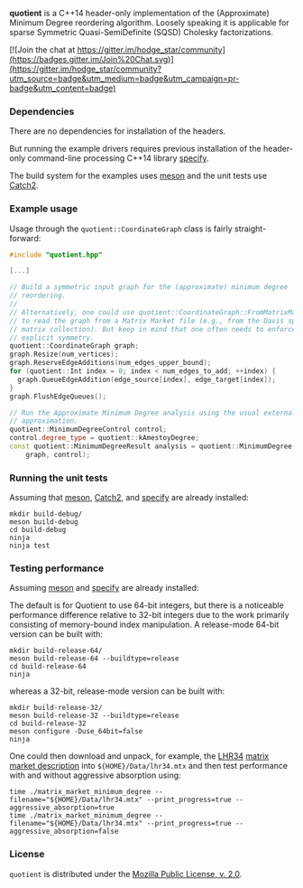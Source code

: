 **quotient** is a C++14 header-only implementation of the (Approximate)
Minimum Degree reordering algorithm. Loosely speaking it is applicable for
sparse Symmetric Quasi-SemiDefinite (SQSD) Cholesky factorizations.

[![Join the chat at https://gitter.im/hodge_star/community](https://badges.gitter.im/Join%20Chat.svg)](https://gitter.im/hodge_star/community?utm_source=badge&utm_medium=badge&utm_campaign=pr-badge&utm_content=badge)

### Dependencies
There are no dependencies for installation of the headers.

But running the example drivers requires previous installation of the
header-only command-line processing C++14 library
[specify](https://gitlab.com/hodge_star/specify).

The build system for the examples uses [meson](http://mesonbuild.com) and
the unit tests use [Catch2](https://github.com/catchorg/Catch2).

### Example usage

Usage through the `quotient::CoordinateGraph` class is fairly straight-forward:
```c++
#include "quotient.hpp"

[...]

// Build a symmetric input graph for the (approximate) minimum degree
// reordering.
//
// Alternatively, one could use quotient::CoordinateGraph::FromMatrixMarket
// to read the graph from a Matrix Market file (e.g., from the Davis sparse
// matrix collection). But keep in mind that one often needs to enforce
// explicit symmetry.
quotient::CoordinateGraph graph;
graph.Resize(num_vertices);
graph.ReserveEdgeAdditions(num_edges_upper_bound);
for (quotient::Int index = 0; index < num_edges_to_add; ++index) {
  graph.QueueEdgeAddition(edge_source[index], edge_target[index]);
}
graph.FlushEdgeQueues();

// Run the Approximate Minimum Degree analysis using the usual external degree
// approximation.
quotient::MinimumDegreeControl control;
control.degree_type = quotient::kAmestoyDegree;
const quotient::MinimumDegreeResult analysis = quotient::MinimumDegree(
    graph, control);
```

### Running the unit tests
Assuming that [meson](http://mesonbuild.com), [Catch2](https://github.com/catchorg/Catch2), and [specify](https://gitlab.com/hodge_star/specify) are already installed:
```
mkdir build-debug/
meson build-debug
cd build-debug
ninja
ninja test
```

### Testing performance
Assuming [meson](http://mesonbuild.com) and [specify](https://gitlab.com/hodge_star/specify) are already installed:

The default is for Quotient to use 64-bit integers, but there is a noticeable performance difference relative to 32-bit integers due to the work primarily consisting of memory-bound index manipulation. A release-mode 64-bit version can be built with:
```
mkdir build-release-64/
meson build-release-64 --buildtype=release
cd build-release-64
ninja
```
whereas a 32-bit, release-mode version can be built with:
```
mkdir build-release-32/
meson build-release-32 --buildtype=release
cd build-release-32
meson configure -Duse_64bit=false
ninja
```

One could then download and unpack, for example, the [LHR34](https://www.cise.ufl.edu/research/sparse/matrices/Mallya/lhr34.html) [matrix market description](https://www.cise.ufl.edu/research/sparse/MM/Mallya/lhr34.tar.gz) into `${HOME}/Data/lhr34.mtx` and then test performance with and without aggressive absorption using:
```
time ./matrix_market_minimum_degree --filename="${HOME}/Data/lhr34.mtx" --print_progress=true --aggressive_absorption=true 
time ./matrix_market_minimum_degree --filename="${HOME}/Data/lhr34.mtx" --print_progress=true --aggressive_absorption=false
```

### License
`quotient` is distributed under the
[Mozilla Public License, v. 2.0](https://www.mozilla.org/media/MPL/2.0/index.815ca599c9df.txt).
